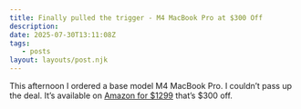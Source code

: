 ```yaml
---
title: Finally pulled the trigger - M4 MacBook Pro at $300 Off
description:
date: 2025-07-30T13:11:08Z
tags:
   - posts
layout: layouts/post.njk
---
```


This afternoon I ordered a base model M4 MacBook Pro. I couldn’t pass up the deal. It’s available on [Amazon for $1299](https://www.amazon.com/dp/B0DLHWM5FB?th=1) that’s $300 off.